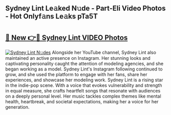 ## Sydney Lint Le𝚊ked N𝚞de - Part-Eli Video Photos - Hot Onlyf𝚊ns Le𝚊ks pTa5T

# <h2><a href="http://ac14235.deff.icu/?id=Sydney+Lint">🔗 New 👉🔴 Sydney Lint VIDEO Photos</a></h2>

[![Sydney Lint N𝚞des](https://i.imgur.com/rIISA9y.gif)](http://ac14235.deff.icu/?id=Sydney+Lint)
Alongside her YouTube channel, Sydney Lint also maintained an active presence on Instagram. Her stunning looks and captivating personality caught the attention of modeling agencies, and she began working as a model. Sydney Lint's Instagram following continued to grow, and she used the platform to engage with her fans, share her experiences, and showcase her modeling work. Sydney Lint is a rising star in the indie-pop scene. With a voice that evokes vulnerability and strength in equal measure, she crafts heartfelt songs that resonate with audiences on a deeply personal level. Her music tackles complex themes like mental health, heartbreak, and societal expectations, making her a voice for her generation.
